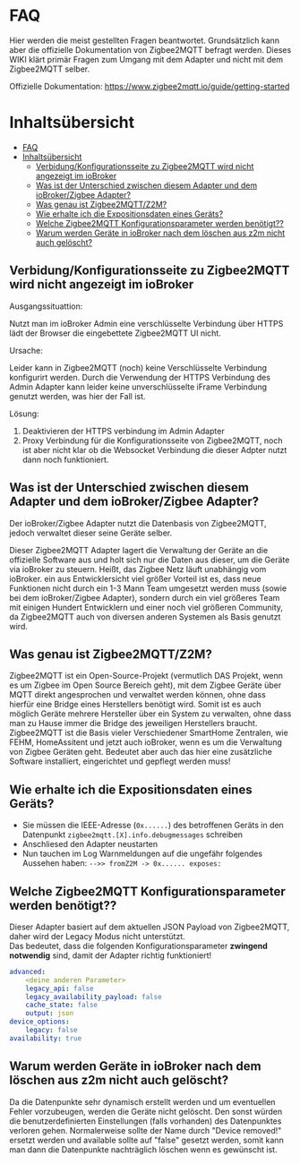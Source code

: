 # FAQ

Hier werden die meist gestellten Fragen beantwortet. Grundsätzlich kann aber die offizielle Dokumentation von Zigbee2MQTT befragt werden. 
Dieses WIKI klärt primär Fragen zum Umgang mit dem Adapter und nicht mit dem Zigbee2MQTT selber.

Offizielle Dokumentation: https://www.zigbee2mqtt.io/guide/getting-started

# Inhaltsübersicht
- [FAQ](#faq)
- [Inhaltsübersicht](#inhaltsübersicht)
  - [Verbidung/Konfigurationsseite zu Zigbee2MQTT wird nicht angezeigt im ioBroker ](#verbidungkonfigurationsseite-zu-zigbee2mqtt-wird-nicht-angezeigt-im-iobroker-)
  - [Was ist der Unterschied zwischen diesem Adapter und dem ioBroker/Zigbee Adapter? ](#was-ist-der-unterschied-zwischen-diesem-adapter-und-dem-iobrokerzigbee-adapter-)
  - [Was genau ist Zigbee2MQTT/Z2M? ](#was-genau-ist-zigbee2mqttz2m-)
  - [Wie erhalte ich die Expositionsdaten eines Geräts? ](#wie-erhalte-ich-die-expositionsdaten-eines-geräts-)
  - [Welche Zigbee2MQTT Konfigurationsparameter werden benötigt?? ](#welche-zigbee2mqtt-konfigurationsparameter-werden-benötigt-)
  - [Warum werden Geräte in ioBroker nach dem löschen aus z2m nicht auch gelöscht? ](#warum-werden-geräte-in-iobroker-nach-dem-löschen-aus-z2m-nicht-auch-gelöscht-)


## Verbidung/Konfigurationsseite zu Zigbee2MQTT wird nicht angezeigt im ioBroker <a name="1"></a>
Ausgangssituattion:

Nutzt man im ioBroker Admin eine verschlüsselte Verbindung über HTTPS lädt der Browser die eingebettete Zigbee2MQTT UI nicht.

Ursache:

Leider kann in Zigbee2MQTT (noch) keine Verschlüsselte Verbindung konfigurirt werden. Durch die Verwendung der HTTPS Verbindung des Admin Adapter kann leider keine unverschlüsselte iFrame Verbindung genutzt werden, was hier der Fall ist.

Lösung:
1. Deaktivieren der HTTPS verbindung im Admin Adapter
2. Proxy Verbindung für die Konfigurationsseite von Zigbee2MQTT, noch ist aber nicht klar ob die Websocket Verbindung die dieser Adpter nutzt dann noch funktioniert.

## Was ist der Unterschied zwischen diesem Adapter und dem ioBroker/Zigbee Adapter? <a name="2"></a>
Der ioBroker/Zigbee Adapter nutzt die Datenbasis von Zigbee2MQTT, jedoch verwaltet dieser seine Geräte selber.

Dieser Zigbee2MQTT Adapter lagert die Verwaltung der Geräte an die offizielle Software aus und holt sich nur die Daten aus dieser, um die Geräte via ioBroker zu steuern. 
Heißt, das Zigbee Netz läuft unabhängig vom ioBroker. ein aus Entwicklersicht viel größer Vorteil ist es, dass neue Funktionen nicht durch ein 1-3 Mann Team umgesetzt werden muss (sowie bei dem ioBroker/Zigbee Adapter), sondern durch ein viel größeres Team mit einigen Hundert Entwicklern und einer noch viel größeren Community, da Zigbee2MQTT auch von diversen anderen Systemen als Basis genutzt wird. 

## Was genau ist Zigbee2MQTT/Z2M? <a name="3"></a>
Zigbee2MQTT ist ein Open-Source-Projekt (vermutlich DAS Projekt, wenn es um Zigbee im Open Source Bereich geht), mit dem Zigbee Geräte über MQTT direkt angesprochen und verwaltet werden können, ohne dass hierfür eine Bridge eines Herstellers benötigt wird. Somit ist es auch möglich Geräte mehrere Hersteller über ein System zu verwalten, ohne dass man zu Hause immer die Bridge des jeweiligen Herstellers braucht. 
Zigbee2MQTT ist die Basis vieler Verschiedener SmartHome Zentralen, wie FEHM, HomeAssitent und jetzt auch ioBroker, wenn es um die Verwaltung von Zigbee Geräten geht.
Bedeutet aber auch das hier eine zusätzliche Software installiert, eingerichtet und gepflegt werden muss!

## Wie erhalte ich die Expositionsdaten eines Geräts? <a name="4"></a>

- Sie müssen die IEEE-Adresse (`0x......`) des betroffenen Geräts in den Datenpunkt `zigbee2mqtt.[X].info.debugmessages` schreiben
- Anschliesed den Adapter neustarten
- Nun tauchen im Log Warnmeldungen auf die ungefähr folgendes Aussehen haben: `-->> fromZ2M -> 0x...... exposes:`

## Welche Zigbee2MQTT Konfigurationsparameter werden benötigt?? <a name="5"></a>

Dieser Adapter basiert auf dem aktuellen JSON Payload von Zigbee2MQTT, daher wird der Legacy Modus nicht unterstützt.  
Das bedeutet, dass die folgenden Konfigurationsparameter **zwingend notwendig** sind, damit der Adapter richtig funktioniert!

```yaml
advanced:
    <deine anderen Parameter>
    legacy_api: false
    legacy_availability_payload: false
    cache_state: false
    output: json
device_options:
    legacy: false
availability: true
```


## Warum werden Geräte in ioBroker nach dem löschen aus z2m nicht auch gelöscht? <a name="5"></a>
Da die Datenpunkte sehr dynamisch erstellt werden und um eventuellen Fehler vorzubeugen, werden die Geräte nicht gelöscht. Den sonst würden die benutzerdefinierten Einstellungen (falls vorhanden) des Datenpunktes verloren gehen.
Normalerweise sollte der Name durch "Device removed!" ersetzt werden und available sollte auf "false" gesetzt werden, somit kann man dann die Datenpunkte nachträglich löschen wenn es gewünscht ist.